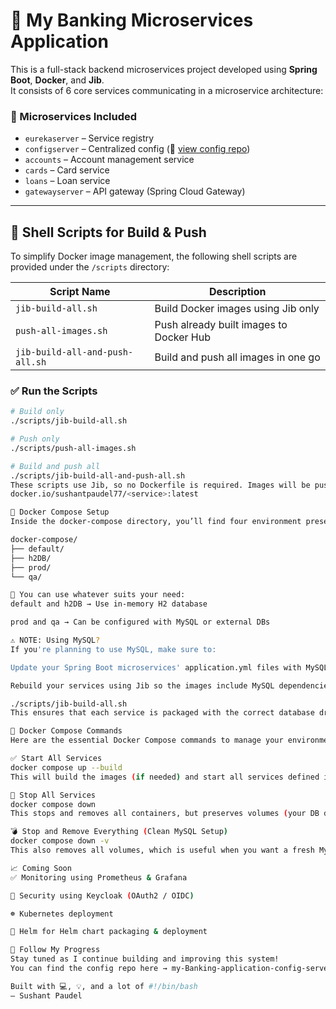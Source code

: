 # 🏦 My Banking Microservices Application

This is a full-stack backend microservices project developed using **Spring Boot**, **Docker**, and **Jib**.  
It consists of 6 core services communicating in a microservice architecture:

### 🔧 Microservices Included

- `eurekaserver` – Service registry
- `configserver` – Centralized config (🔗 [view config repo](https://github.com/sushantpaudel77/my-Banking-application-config-server))
- `accounts` – Account management service
- `cards` – Card service
- `loans` – Loan service
- `gatewayserver` – API gateway (Spring Cloud Gateway)

---

## 🚀 Shell Scripts for Build & Push

To simplify Docker image management, the following shell scripts are provided under the `/scripts` directory:

| Script Name                      | Description                                 |
|----------------------------------|---------------------------------------------|
| `jib-build-all.sh`              | Build Docker images using Jib only          |
| `push-all-images.sh`            | Push already built images to Docker Hub     |
| `jib-build-all-and-push-all.sh` | Build and push all images in one go         |

### ✅ Run the Scripts

```bash
# Build only
./scripts/jib-build-all.sh

# Push only
./scripts/push-all-images.sh

# Build and push all
./scripts/jib-build-all-and-push-all.sh
These scripts use Jib, so no Dockerfile is required. Images will be pushed to Docker Hub under:
docker.io/sushantpaudel77/<service>:latest

🐳 Docker Compose Setup
Inside the docker-compose directory, you’ll find four environment presets:

docker-compose/
├── default/
├── h2DB/
├── prod/
└── qa/

🧩 You can use whatever suits your need:
default and h2DB → Use in-memory H2 database

prod and qa → Can be configured with MySQL or external DBs

⚠️ NOTE: Using MySQL?
If you're planning to use MySQL, make sure to:

Update your Spring Boot microservices' application.yml files with MySQL configuration

Rebuild your services using Jib so the images include MySQL dependencies:

./scripts/jib-build-all.sh
This ensures that each service is packaged with the correct database drivers and settings for MySQL.

🐳 Docker Compose Commands
Here are the essential Docker Compose commands to manage your environment:

✅ Start All Services
docker compose up --build
This will build the images (if needed) and start all services defined in your Compose file.

🛑 Stop All Services
docker compose down
This stops and removes all containers, but preserves volumes (your DB data stays safe).

💣 Stop and Remove Everything (Clean MySQL Setup)
docker compose down -v
This also removes all volumes, which is useful when you want a fresh MySQL setup.

📈 Coming Soon
✅ Monitoring using Prometheus & Grafana

🔐 Security using Keycloak (OAuth2 / OIDC)

☸️ Kubernetes deployment

🎯 Helm for Helm chart packaging & deployment

🙌 Follow My Progress
Stay tuned as I continue building and improving this system!
You can find the config repo here → my-Banking-application-config-server

Built with 💻, 💡, and a lot of #!/bin/bash
— Sushant Paudel
